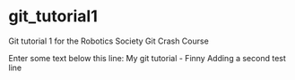 # git_tutorial1
Git tutorial 1 for the Robotics Society Git Crash Course


Enter some text below this line:
My git tutorial - Finny
Adding a second test line
